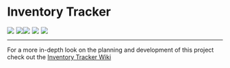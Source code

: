 # Inventory Tracker

<!-- Tech Stack -->

<div style="display: flex; align-items: center; gap: 0px 5px;">
    <div style="display: flex; align-items: center; gap: 0px 5px">
        <span style="display: inline-flex; align-items: center"> 
            <img src="https://go-skill-icons.vercel.app/api/icons?i=excel" /> 
        </span>
        <span style="display: inline-flex; align-items: center"> 
            <img src="https://img.shields.io/badge/Microsoft_Excel-15492E?style=for-the-badge&logo=microsoft-excel&logoColor=white" /> 
            <img src="https://img.shields.io/badge/Power_Query_|_M_Language-217347?style=for-the-badge&logo=power-query&logoColor=white" /> 
        </span>
    </div>
    <div style="display: flex; align-items: center; gap: 0px 5px">
        <span style="display: inline-flex; align-items: center">
            <img src="https://go-skill-icons.vercel.app/api/icons?i=vscode" /> 
        </span>
        <span style="display: inline-flex; align-items: center">
            <img src="https://img.shields.io/badge/VS_Code-07669D?style=for-the-badge&logo=vscode&logoColor=white" /> 
        </span>
    </div>
</div>

<hr>

<!-- Link to Wiki -->
For a more in-depth look on the planning and development of this project check out the
[Inventory Tracker Wiki](https://github.com/pocamsenior/Inventory-Tracker/wiki)

<!-- Project Features -->

<!-- Dynamic File Paths, Auto-Generated Product Keys -->

<!-- Summary of Project: About, Process, Findings -->

